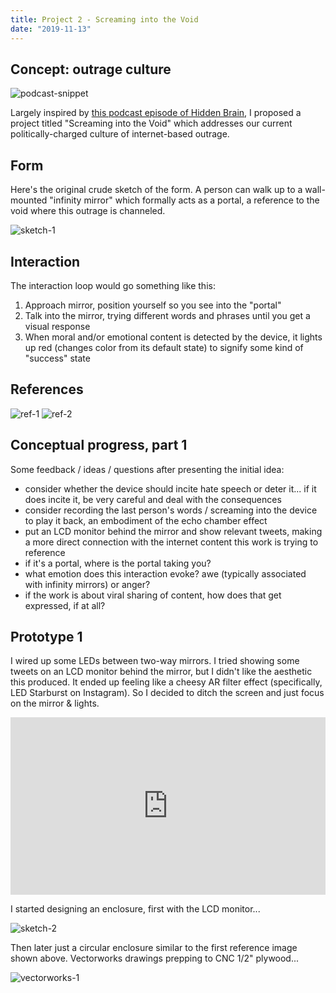 ```yaml
---
title: Project 2 - Screaming into the Void
date: "2019-11-13"
---
```


## Concept: outrage culture

![podcast-snippet](outrage-culture.png)

Largely inspired by [this podcast episode of Hidden Brain](https://www.npr.org/2019/10/04/767186846/screaming-into-the-void-how-outrage-is-hijacking-our-culture-and-our-minds), I proposed a project titled "Screaming into the Void" which addresses our current politically-charged culture of internet-based outrage.

## Form

Here's the original crude sketch of the form. A person can walk up to a wall-mounted "infinity mirror" which formally acts as a portal, a reference to the void where this outrage is channeled.

![sketch-1](screaming-void-sketch-1.png)

## Interaction

The interaction loop would go something like this:

1. Approach mirror, position yourself so you see into the "portal"
2. Talk into the mirror, trying different words and phrases until you get a visual response
3. When moral and/or emotional content is detected by the device, it lights up red (changes color from its default state) to signify some kind of "success" state

## References

![ref-1](screaming-void-ref-1.png)
![ref-2](screaming-void-ref-2.png)

## Conceptual progress, part 1

Some feedback / ideas / questions after presenting the initial idea:

- consider whether the device should incite hate speech or deter it... if it does incite it, be very careful and deal with the consequences
- consider recording the last person's words / screaming into the device to play it back, an embodiment of the echo chamber effect
- put an LCD monitor behind the mirror and show relevant tweets, making a more direct connection with the internet content this work is trying to reference
- if it's a portal, where is the portal taking you?
- what emotion does this interaction evoke? awe (typically associated with infinity mirrors) or anger?
- if the work is about viral sharing of content, how does that get expressed, if at all?

## Prototype 1

I wired up some LEDs between two-way mirrors. I tried showing some tweets on an LCD monitor behind the mirror, but I didn't like the aesthetic this produced. It ended up feeling like a cheesy AR filter effect (specifically, LED Starburst on Instagram). So I decided to ditch the screen and just focus on the mirror & lights.

<div style="padding:56.25% 0 0 0;position:relative;"><iframe src="https://player.vimeo.com/video/372958886?loop=1&title=0&byline=0&portrait=0" style="position:absolute;top:0;left:0;width:100%;height:100%;" frameborder="0" allow="autoplay; fullscreen" allowfullscreen></iframe></div><script src="https://player.vimeo.com/api/player.js"></script>

I started designing an enclosure, first with the LCD monitor...

![sketch-2](screaming-void-sketch-2.png)

Then later just a circular enclosure similar to the first reference image shown above. Vectorworks drawings prepping to CNC 1/2" plywood...

![vectorworks-1](screaming-void-vectorworks-1.png)
